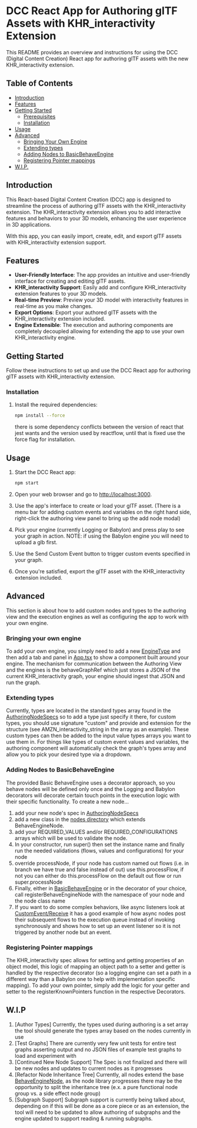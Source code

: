 # DCC React App for Authoring glTF Assets with KHR_interactivity Extension

This README provides an overview and instructions for using the DCC (Digital Content Creation) React app for authoring glTF assets with the new KHR_interactivity extension.

## Table of Contents
- [Introduction](#introduction)
- [Features](#features)
- [Getting Started](#getting-started)
    - [Prerequisites](#prerequisites)
    - [Installation](#installation)
- [Usage](#usage)
- [Advanced](#advanced)
  - [Bringing Your Own Engine](#bringing-your-own-engine)
  - [Extending types](#extending-types)
  - [Adding Nodes to BasicBehaveEngine](#adding-nodes-to-basicbehaveengine)
  - [Registering Pointer mappings](#registering-pointer-mappings)
- [W.I.P.](#wip)

## Introduction

This React-based Digital Content Creation (DCC) app is designed to streamline the process of authoring glTF assets with the KHR_interactivity extension. The KHR_interactivity extension allows you to add interactive features and behaviors to your 3D models, enhancing the user experience in 3D applications.

With this app, you can easily import, create, edit, and export glTF assets with KHR_interactivity extension support.

## Features

- **User-Friendly Interface**: The app provides an intuitive and user-friendly interface for creating and editing glTF assets.
- **KHR_interactivity Support**: Easily add and configure KHR_interactivity extension features to your 3D models.
- **Real-time Preview**: Preview your 3D model with interactivity features in real-time as you make changes.
- **Export Options**: Export your authored glTF assets with the KHR_interactivity extension included.
- **Engine Extensible**: The execution and authoring components are completely decoupled allowing for extending the app to use your own KHR_interactivity engine.

## Getting Started

Follow these instructions to set up and use the DCC React app for authoring glTF assets with KHR_interactivity extension.

### Installation

1. Install the required dependencies:

   ```bash
   npm install --force
   ```
   there is some dependency conflicts between the version of react that jest wants and the version used by reactflow, until that is fixed use the force flag for installation.

## Usage

1. Start the DCC React app:

   ```bash
   npm start
   ```

2. Open your web browser and go to [http://localhost:3000](http://localhost:3000).

3. Use the app's interface to create or load your glTF asset. (There is a menu bar for adding custom events and variables on the right hand side, right-click the authoring view panel to bring up the add node modal)

4. Pick your engine (currently Logging or Babylon) and press play to see your graph in action. NOTE: if using the Babylon engine you will need to upload a glb first.

5. Use the Send Custom Event button to trigger custom events specified in your graph.

6. Once you're satisfied, export the glTF asset with the KHR_interactivity extension included.

## Advanced

This section is about how to add custom nodes and types to the authoring view and the execution engines as well as configuring the app to work with your own engine.

### Bringing your own engine
To add your own engine, you simply need to add a new [EngineType](./src/components/engineViews/EngineType.ts) and then add a tab and panel in [App.tsx](./src/App.tsx) to show a component built around your engine. The mechanism for communication between the Authoring View and the engines
is the behaveGraphRef which just stores a JSON of the current KHR_interactivity graph, your engine should ingest that JSON and run the graph.

### Extending types
Currently, types are located in the standard types array found in the [AuthoringNodeSpecs](./src/authoring/AuthoringNodeSpecs.ts) so to add a type just specify it there, for custom types, you should use signature "custom" and provide and extension for the structure (see AMZN_interactivity_string in the array as an example).
These custom types can then be added to the input value types arrays you want to use them in. For things like types of custom event values and variables, the authoring component will automatically check the graph's types array and allow you to pick your desired type via a dropdown.

### Adding Nodes to BasicBehaveEngine
The provided Basic BehaveEngine uses a decorator approach, so you behave nodes will be defined only once and the Logging and Babylon decorators will decorate certain touch points in the execution logic with their specific functionality. To create a new node...
1. add your new node's spec in [AuthoringNodeSpecs](./src/authoring/AuthoringNodeSpecs.ts)
2. add a new class in the [nodes directory](./src/BasicBehaveEngine/nodes) which extends BehaveEngineNode.
3. add your REQUIRED_VALUES and/or REQUIRED_CONFIGURATIONS arrays which will be used to validate the node.
4. In your constructor, run super() then set the instance name and finally run the needed validations (flows, values and configurations) for your node
5. override processNode, if your node has custom named out flows (i.e. in branch we have true and false instead of out) use this.processFlow, if not you can either do this.processFlow on the default out flow or run super.processNode
6. Finally, either in [BasicBehaveEngine](./src/BasicBehaveEngine/BasicBehaveEngine.ts) or in the decorator of your choice, call registerBehaveEngineNode with the namespace of your node and the node class name
7. If you want to do some complex behaviors, like async listeners look at [CustomEvent/Receive](./src/BasicBehaveEngine/nodes/customEvent/Receive.ts) it has a good example of how async nodes post their subsequent flows to the execution queue instead of invoking synchronously and shows how to set up an event listener so it is not triggered by another node but an event.

### Registering Pointer mappings
The KHR_interactivity spec allows for setting and getting properties of an object model, this logic of mapping an object path to a setter and getter is handled by the respective decorator (so a logging engine can set a path in a different way than a Babylon one to help with implementation specific mapping).
To add your own pointer, simply add the logic for your getter and setter to the registerKnownPointers function in the respective Decorators.


## W.I.P
1. [Author Types] Currently, the types used during authoring is a set array the tool should generate the types array based on the nodes currently in use
2. [Test Graphs] There are currently very few unit tests for entire test graphs asserting output and no JSON files of example test graphs to load and experiment with
3. [Continued New Node Support] The Spec is not finalized and there will be new nodes and updates to current nodes as it progresses
4. [Refactor Node Inheritance Tree] Currently, all nodes extend the base [BehaveEngineNode](./src/BasicBehaveEngine/BehaveEngineNode.ts), as the node library progresses there may be the opportunity to split the inheritance tree (e.x. a pure functional node group vs. a side effect node group)
5. [Subgraph Support] Subgraph support is currently being talked about, depending on if this will be done as a core piece or as an extension, the tool will need to be updated to allow authoring of subgraphs and the engine updated to support reading & running subgraphs.
